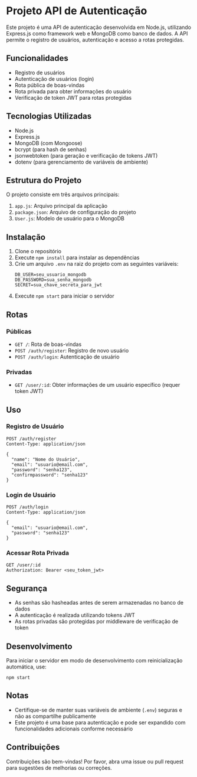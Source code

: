 # Projeto API de Autenticação

Este projeto é uma API de autenticação desenvolvida em Node.js, utilizando Express.js como framework web e MongoDB como banco de dados. A API permite o registro de usuários, autenticação e acesso a rotas protegidas.

## Funcionalidades

- Registro de usuários
- Autenticação de usuários (login)
- Rota pública de boas-vindas
- Rota privada para obter informações do usuário
- Verificação de token JWT para rotas protegidas

## Tecnologias Utilizadas

- Node.js
- Express.js
- MongoDB (com Mongoose)
- bcrypt (para hash de senhas)
- jsonwebtoken (para geração e verificação de tokens JWT)
- dotenv (para gerenciamento de variáveis de ambiente)

## Estrutura do Projeto

O projeto consiste em três arquivos principais:

1. `app.js`: Arquivo principal da aplicação
2. `package.json`: Arquivo de configuração do projeto
3. `User.js`: Modelo de usuário para o MongoDB

## Instalação

1. Clone o repositório
2. Execute `npm install` para instalar as dependências
3. Crie um arquivo `.env` na raiz do projeto com as seguintes variáveis:
   ```
   DB_USER=seu_usuario_mongodb
   DB_PASSWORD=sua_senha_mongodb
   SECRET=sua_chave_secreta_para_jwt
   ```
4. Execute `npm start` para iniciar o servidor

## Rotas

### Públicas

- `GET /`: Rota de boas-vindas
- `POST /auth/register`: Registro de novo usuário
- `POST /auth/login`: Autenticação de usuário

### Privadas

- `GET /user/:id`: Obter informações de um usuário específico (requer token JWT)

## Uso

### Registro de Usuário

```
POST /auth/register
Content-Type: application/json

{
  "name": "Nome do Usuário",
  "email": "usuario@email.com",
  "password": "senha123",
  "confirmpassword": "senha123"
}
```

### Login de Usuário

```
POST /auth/login
Content-Type: application/json

{
  "email": "usuario@email.com",
  "password": "senha123"
}
```

### Acessar Rota Privada

```
GET /user/:id
Authorization: Bearer <seu_token_jwt>
```

## Segurança

- As senhas são hasheadas antes de serem armazenadas no banco de dados
- A autenticação é realizada utilizando tokens JWT
- As rotas privadas são protegidas por middleware de verificação de token

## Desenvolvimento

Para iniciar o servidor em modo de desenvolvimento com reinicialização automática, use:

```
npm start
```

## Notas

- Certifique-se de manter suas variáveis de ambiente (`.env`) seguras e não as compartilhe publicamente
- Este projeto é uma base para autenticação e pode ser expandido com funcionalidades adicionais conforme necessário

## Contribuições

Contribuições são bem-vindas! Por favor, abra uma issue ou pull request para sugestões de melhorias ou correções.
